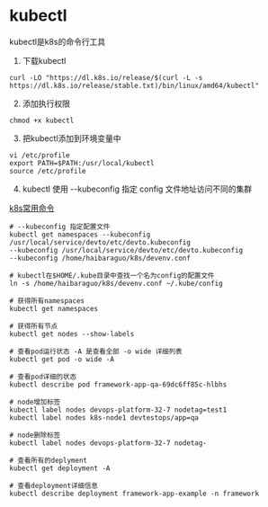 # kubectl

kubectl是k8s的命令行工具
1. 下载kubectl

```
curl -LO "https://dl.k8s.io/release/$(curl -L -s https://dl.k8s.io/release/stable.txt)/bin/linux/amd64/kubectl"
```

2. 添加执行权限

```
chmod +x kubectl
```

3. 把kubectl添加到环境变量中

```
vi /etc/profile
export PATH=$PATH:/usr/local/kubectl
source /etc/profile
```

4. kubectl 使用 --kubeconfig 指定 config 文件地址访问不同的集群

[k8s常用命令](https://www.jianshu.com/p/ea3a83f546ef)

```
# --kubeconfig 指定配置文件
kubectl get namespaces --kubeconfig /usr/local/service/devto/etc/devto.kubeconfig
--kubeconfig /usr/local/service/devto/etc/devto.kubeconfig
--kubeconfig /home/haibaraguo/k8s/devenv.conf

# kubectl在$HOME/.kube目录中查找一个名为config的配置文件
ln -s /home/haibaraguo/k8s/devenv.conf ~/.kube/config

# 获得所有namespaces
kubectl get namespaces

# 获得所有节点
kubectl get nodes --show-labels

# 查看pod运行状态 -A 是查看全部 -o wide 详细列表
kubectl get pod -o wide -A

# 查看pod详细的状态
kubectl describe pod framework-app-qa-69dc6ff85c-hlbhs

# node增加标签
kubectl label nodes devops-platform-32-7 nodetag=test1
kubectl label nodes k8s-node1 devtestops/app=qa 

# node删除标签
kubectl label nodes devops-platform-32-7 nodetag-

# 查看所有的deplyment
kubectl get deployment -A

# 查看deployment详细信息
kubectl describe deployment framework-app-example -n framework

```